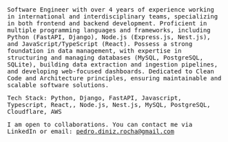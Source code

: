 <samp>
	
Software Engineer with over 4 years of experience working in international and interdisciplinary teams, specializing in both frontend and backend development. Proficient in multiple programming languages and frameworks, including Python (FastAPI, Django), Node.js (Express.js, Nest.js), and JavaScript/TypeScript (React). Possess a strong foundation in data management, with expertise in structuring and managing databases (MySQL, PostgreSQL, SQLite), building data extraction and ingestion pipelines, and developing web-focused dashboards. Dedicated to Clean Code and Architecture principles, ensuring maintainable and scalable software solutions.

Tech Stack: Python, Django, FastAPI, Javascript, Typescript, React,, Node.js, Nest.js, MySQL, PostgreSQL, Cloudflare, AWS

I am open to collaborations. You can contact me via LinkedIn or email: pedro.diniz.rocha@gmail.com

</samp>
